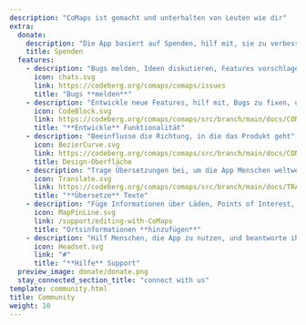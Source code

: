 ```yaml
---
description: "CoMaps ist gemacht und unterhalten von Leuten wie dir"
extra:
  donate:
    description: "Die App basiert auf Spenden, hilf mit, sie zu verbessern"
    title: Spenden
  features:
    - description: "Bugs melden, Ideen diskutieren, Features vorschlagen"
      icon: chats.svg
      link: https://codeberg.org/comaps/comaps/issues
      title: "Bugs **melden**"
    - description: "Entwickle neue Features, hilf mit, Bugs zu fixen, und evaluiere den Code"
      icon: CodeBlock.svg
      link: https://codeberg.org/comaps/comaps/src/branch/main/docs/CONTRIBUTING.md
      title: "**Entwickle** Funktionalität"
    - description: "Beeinflusse die Richtung, in die das Produkt geht"
      icon: BezierCurve.svg
      link: https://codeberg.org/comaps/comaps/src/branch/main/docs/CONTRIBUTING.md
      title: Design-Oberfläche
    - description: "Trage Übersetzungen bei, um die App Menschen weltweit zugänglich zu machen"
      icon: Translate.svg
      link: https://codeberg.org/comaps/comaps/src/branch/main/docs/TRANSLATIONS.md
      title: "**Übersetze** Texte"
    - description: "Füge Informationen über Läden, Points of Interest, Wanderwege und Öffentlichen Verkehr zu OpenStreetMap hinzu"
      icon: MapPinLine.svg
      link: /support/editing-with-CoMaps
      title: "Ortsinformationen **hinzufügen**"
    - description: "Hilf Menschen, die App zu nutzen, und beantworte ihre Fragen"
      icon: Headset.svg
      link: "#"
      title: "**Hilfe** Support"
  preview_image: donate/donate.png
  stay_connected_section_title: "connect with us"
template: community.html
title: Community
weight: 10
---
```

